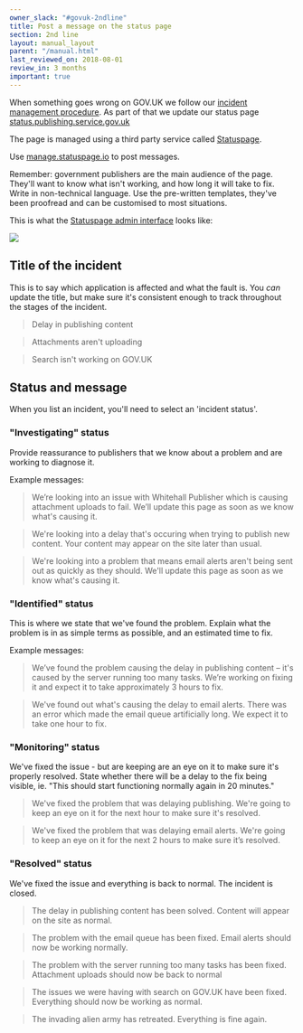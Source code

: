 ```yaml
---
owner_slack: "#govuk-2ndline"
title: Post a message on the status page
section: 2nd line
layout: manual_layout
parent: "/manual.html"
last_reviewed_on: 2018-08-01
review_in: 3 months
important: true
---
```


When something goes wrong on GOV.UK we follow our [incident management procedure][inc]. As part of that we update our status page [status.publishing.service.gov.uk][status]

The page is managed using a third party service called [Statuspage][sp].

Use [manage.statuspage.io][man] to post messages.

Remember: government publishers are the main audience of the page. They'll want to know what isn't working, and how long it will take to fix. Write in non-technical language. Use the pre-written templates, they've been proofread and can be customised to most situations.

This is what the [Statuspage admin interface][man] looks like:

![](manual/images/create-new-incident.png)

## Title of the incident

This is to say which application is affected and what the fault is. You *can*
update the title, but make sure it's consistent enough to track throughout the stages of the incident.

> Delay in publishing content

<!-- -->
> Attachments aren't uploading

<!-- -->
> Search isn't working on GOV.UK

## Status and message

When you list an incident, you'll need to select an 'incident status'.

### "Investigating" status

Provide reassurance to publishers that we know about a problem and are working to diagnose it.

Example messages:

> We’re looking into an issue with Whitehall Publisher which is causing attachment uploads to fail. We’ll update this page as soon as we know what's causing it.

<!-- -->
> We're looking into a delay that's occuring when trying to publish new content. Your content may appear on the site later than usual. 

<!-- -->
> We're looking into a problem that means email alerts aren't being sent out as quickly as they should. We'll update this page as soon as we know what's causing it.


### "Identified" status

This is where we state that we've found the problem. Explain what the problem is in as simple terms as possible, and an estimated time to fix.

Example messages:

> We’ve found the problem causing the delay in publishing content – it's caused by the server running too many tasks. We’re working on fixing it and expect it to take approximately 3 hours to fix.

<!-- -->
> We've found out what's causing the delay to email alerts. There was an error which made the email queue artificially long. We expect it to take one hour to fix.

### "Monitoring" status

We've fixed the issue - but are keeping are an eye on it to make sure it's properly resolved. State whether there will be a delay to the fix being visible, ie. "This should start functioning normally again in 20 minutes."

> We've fixed the problem that was delaying publishing. We're going to keep an eye on it for the next hour to make sure it's resolved.

<!-- -->
> We've fixed the problem that was delaying email alerts. We're going to keep an eye on it for the next 2 hours to make sure it’s resolved.

### "Resolved" status

We've fixed the issue and everything is back to normal. The incident is closed.

> The delay in publishing content has been solved. Content will appear on the site as normal.

<!-- -->
> The problem with the email queue has been fixed. Email alerts should now be working normally.

<!-- -->
> The problem with the server running too many tasks has been fixed. Attachment uploads should now be back to normal

<!-- -->
> The issues we were having with search on GOV.UK have been fixed. Everything should now be working as normal.

<!-- -->
> The invading alien army has retreated. Everything is fine again.

[inc]: /manual/incident-management-guidance.html
[status]: https://status.publishing.service.gov.uk
[sp]: https://statuspage.io
[man]: https://manage.statuspage.io
